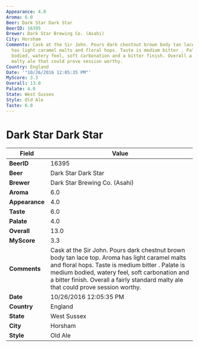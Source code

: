 ```yaml
---
Appearance: 4.0
Aroma: 6.0
Beer: Dark Star Dark Star
BeerID: 16395
Brewer: Dark Star Brewing Co. (Asahi)
City: Horsham
Comments: Cask at the Sir John. Pours dark chestnut brown body tan lace top. Aroma
  has light caramel malts and floral hops. Taste is medium bitter . Palate is medium
  bodied, watery feel, soft carbonation and a bitter finish. Overall a fairly standard
  malty ale that could prove session worthy.
Country: England
Date: '"10/26/2016 12:05:35 PM"'
MyScore: 3.3
Overall: 13.0
Palate: 4.0
State: West Sussex
Style: Old Ale
Taste: 6.0
---
```


# Dark Star Dark Star

| Field         | Value |
|---------------|-------|
| **BeerID** | 16395 |
| **Beer** | Dark Star Dark Star |
| **Brewer** | Dark Star Brewing Co. (Asahi) |
| **Aroma** | 6.0 |
| **Appearance** | 4.0 |
| **Taste** | 6.0 |
| **Palate** | 4.0 |
| **Overall** | 13.0 |
| **MyScore** | 3.3 |
| **Comments** | Cask at the Sir John. Pours dark chestnut brown body tan lace top. Aroma has light caramel malts and floral hops. Taste is medium bitter . Palate is medium bodied, watery feel, soft carbonation and a bitter finish. Overall a fairly standard malty ale that could prove session worthy. |
| **Date** | 10/26/2016 12:05:35 PM |
| **Country** | England |
| **State** | West Sussex |
| **City** | Horsham |
| **Style** | Old Ale |
